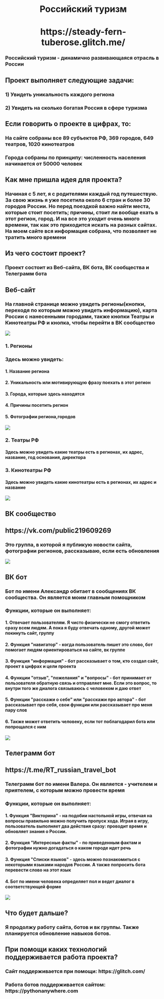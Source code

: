 <h1 align='center'>Российский туризм</h1>
<h1 align='center'>https://steady-fern-tuberose.glitch.me/</h1>
<h3><b>Российский туризм</b> - динамично развивающаяся отрасль в России</h3>
<h2>Проект выполняет следующие задачи:</h2>
<h3><b>1)</b>  Увидеть уникальность каждого региона</h3>
<h3><b>2)</b>  Увидеть на сколько богатая Россия в сфере туризма</h3>

<h2>Если говорить о проекте в цифрах, то:</h2>
<h3>На сайте собраны все 89 субъектов РФ, 369 городов, 649 театров, 1020 кинотеатров</h3>
<h3>Города собраны по принципу: численность населения начинается от 50000 человек</h3>

<h2>Как мне пришла идея для проекта?</h2>
<h3>Начиная с 5 лет, я с родителями каждый год путешествую. За свою жизнь  я уже посетила около 6 стран и более 30 городов России. Но перед поездкой важно найти места, которые стоит посетить; причины, стоит ли вообще ехать в этот регион, город. И на все это уходит очень много времени, так как это приходится искать на разных сайтах. На моем сайте вся информация собрана, что позволяет не тратить много времени</h3>

<h2>Из чего состоит проект?</h2>
<h3>Проект состоит из <b>Веб-сайта</b>, <b>ВК бота</b>, <b>ВК сообщества</b> и <b>Телеграмм бота</b></h3>

<h2>Веб-сайт</h2>
<h3>На главной странице можно увидеть регионы(кнопки, переходя по которым можно увидеть информацию), карта России с нанесенными городами, также кнопки Театры и Кинотеатры РФ и кнопка, чтобы перейти в ВК сообщество</h3>
<img src="static/img/image.png">

<h3>1.  Регионы</h3>
<h3>Здесь можно увидеть:</h3>
<h4>1. Название региона</h4>
<h4>2. Уникальность или мотивирующую фразу поехать в этот регион</h4>
<h4>3. Города, которые здесь находятся</h4>
<h4>4. Причины посетить регион</h4>
<h4>5. Фотографии региона,городов</h4>
<img src="static/img/region.png">

<h3>2. Театры РФ</h3>
<h4>Здесь можно увидеть какие театры есть в регионах, их адрес, название, год основания, директора</h4>

<h3>3. Кинотеатры РФ</h3>
<h4>Здесь можно увидеть какие кинотеатры есть в регионах, их адрес и название</h4>
<img src="static/img/kino.png">

<h2>ВК сообщество</h2>
<h2>https://vk.com/public219609269</h2>
<h3>Это группа, в которой я публикую новости сайта, фотографии регионов, рассказываю, если есть обновления</h3>
<img src="static/img/VK_G.png">

<h2>ВК бот</h2>
<h3>Бот по имени Александр обитает в сообщениях ВК сообщества. Он является моим главным помощником</h3>
<h3>Функции, которые он выполняет:</h3>
<h4>1. Отвечает пользователям. Я чисто физически не смогу ответить сразу всем людям. А пока я буду отвечать одному, другой может покинуть сайт, группу</h4>
<h4>2. Функция "навигатор" - когда пользователь пишет это слово, бот помогает людям ориентироваться на сайте, вк группе</h4>
<h4>3. Функция "информация" - бот рассказывает о том, кто создал сайт, проект в цифрах и цели проекта</h4>
<h4>4. Функции "отзыв", "пожелания" и "вопросы" - бот принимает от пользователя обратную связь и отправляет мне. Если это вопрос, то внутри того же диалога связываюсь с человеком и даю ответ</h4>
<h4>5. Функции "расскажи о себе" или "расскажи про автора" - бот рассказывает про себя, свои функции или рассказывает про меня пару слов</h4>
<h4>6. Также может ответить человеку, если тот поблагодарил бота или попрощался с ним</h4>
<img src="static/img/Bot.png">

<h2>Телеграмм бот</h2>
<h2>https://t.me/RT_russian_travel_bot</h2>
<h3>Телеграмм бот по имени Валера. Он является - учителем и приятелем, с которым можно провести время</h3>
<h3>Функции, которые он выполняет:</h3>
<h4>1. Функция "Викторина" - на подобии настольной игры, отвечая на вопросы правильно можно получить пропуск хода. Играя в игру, пользователь выполняет два действия сразу: проводит время и обновляет знания о России.</h4>
<h4>2. Функция "Интересные факты" - по приведенным фактам и фотографии нужно догадаться о каком городе идет речь</h4>
<h4>3. Функция "Списки языков" - здесь можно познакомиться с некоторыми языками народов России. А также попросить бота перевести слово на этот язык</h4>
<h4>4. Бот по имени человека определяет пол и ведет диалог в соответствующей форме</h4>
<img src="static/img/Valera.png">

<h2>Что будет дальше?</h2>
<h3>Я продолжу работу сайта, ботов и вк группы. Также планируется обновление навыков ботов.</h3>

<h2>При помощи каких технологий поддерживается работа проекта?</h2>
<h3>Сайт поддерживается при помощи: https://glitch.com/</h3>
<h3>Работа ботов поддерживается сайтом: https://pythonanywhere.com</h3>
